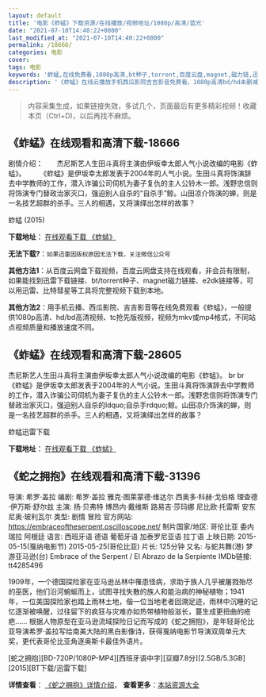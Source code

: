```yaml
---
layout: default
title: '电影《蚱蜢》下载资源/在线播放/视频地址/1080p/高清/蓝光'
date: "2021-07-10T14:40:22+0800"
last_modified_at: "2021-07-10T14:40:22+0800"
permalink: /18666/
categories: 电影
cover:
tags: 电影
keywords: '蚱蜢,在线免费看,1080p高清,bt种子,torrent,百度云盘,magnet,磁力链,迅雷下载资源'
description: '《蚱蜢》在线云播放手机西瓜影院吉吉影音免费看，1080p高清bd/hd未删减完整版和tc抢先枪版，mkv/mp4格式，附带bt/torrent种子、magnet/磁力链、百度云盘、网盘资源迅雷下载链接'
---
```


>内容采集生成，如果链接失效，多试几个，页面最后有更多精彩视频！收藏本页（Ctrl+D)，以后再找不麻烦。


## 《蚱蜢》在线观看和高清下载-18666

剧情介绍：　　杰尼斯艺人生田斗真将主演由伊坂幸太郎人气小说改编的电影《蚱蜢》。  　　《蚱蜢》是伊坂幸太郎发表于2004年的人气小说。生田斗真将饰演辞去中学教师的工作，潜入诈骗公司伺机为妻子复仇的主人公铃木一郎。浅野忠信则将饰演专门替政治家灭口，强迫别人自杀的“自杀手”鲸。山田凉介饰演的蝉，则是一名技艺超群的杀手。三人的相遇，又将演绎出怎样的故事？


蚱蜢 (2015)

**下载地址**： [在线观看下载 《蚱蜢》](https://www.btbtdy.me/btdy/dy2806.html) 


**无法下载?**：`如果迅雷因版权原因无法下载，关注微信公众号 `

**其他方法1**：从百度云网盘下载视频，百度云网盘支持在线观看，非会员有限制，如果能找到迅雷下载链接、bt/torrent种子、magnet磁力链接、e2dk链接等，可以用迅雷、比特彗星等工具将完整视频下载到本地。

**其他方法2**：用手机云播、西瓜影院、吉吉影音等在线免费观看《蚱蜢》，一般提供1080p高清、hd/bd高清视频、tc抢先版视频，视频为mkv或mp4格式，不同站点视频质量和播放速度不同。


## 《蚱蜢》在线观看和高清下载-28605

杰尼斯艺人生田斗真将主演由伊坂幸太郎人气小说改编的电影《蚱蜢》。 br br《蚱蜢》是伊坂幸太郎发表于2004年的人气小说。生田斗真将饰演辞去中学教师的工作，潜入诈骗公司伺机为妻子复仇的主人公铃木一郎。浅野忠信则将饰演专门替政治家灭口，强迫别人自杀的ldquo;自杀手rdquo;鲸。山田凉介饰演的蝉，则是一名技艺超群的杀手。三人的相遇，又将演绎出怎样的故事？


蚱蜢迅雷下载

**下载地址**： [在线观看下载 《蚱蜢》](https://www.993dy.com//vod-detail-id-17265.html) 


## 《蛇之拥抱》在线观看和高清下载-31396

导演: 希罗·盖拉 编剧: 希罗·盖拉 雅克·图莱蒙德·维达尔 西奥多·科赫·戈伯格 理查德·伊万斯·舒尔兹 主演: 扬·贝弗特 博昂内·戴维斯 路易吉·莎玛娜 尼比欧·托雷斯 安东尼奥·玻利瓦尔 类型: 剧情 冒险 官方网站: https://embraceoftheserpent.oscilloscope.net/ 制片国家/地区: 哥伦比亚 委内瑞拉 阿根廷 语言: 西班牙语 德语 葡萄牙语 加泰罗尼亚语 拉丁语 上映日期: 2015-05-15(戛纳电影节) 2015-05-25(哥伦比亚) 片长: 125分钟 又名: 与蛇共舞(港) 梦游亚马逊(台) Embrace of the Serpent / El Abrazo de la Serpiente IMDb链接: tt4285496

1909年，一个德国探险家在亚马逊丛林中罹患怪病，求助于族人几乎被屠戮殆尽的巫医，他们沿河蜿蜒而上，试图寻找失散的族人和能治病的神秘植物；1941年，一位美国探险家也踏上雨林土地，偕一位当地老者回溯足迹，雨林中沉睡的记忆逐渐被唤醒，过往留下的疯狂与灾难亦如热带植物般滋长，蔓生成更扭曲的疮疤…… 根据人物原型在亚马逊流域探险日记而写成的《蛇之拥抱》，是年轻哥伦比亚导演希罗·盖拉写给南美大陆的黑白影像诗，获得戛纳电影节导演双周单元大奖，更代表哥伦比亚角逐奥斯卡最佳外语片。


[蛇之拥抱][BD-720P/1080P-MP4][西班牙语中字][豆瓣7.8分][2.5GB/5.3GB][2015][BT下载/迅雷下载]

**详情查看**： [《蛇之拥抱》详情介绍](/movie/31396/)， **查看更多**：[本站资源大全](/movie/t/all/)


